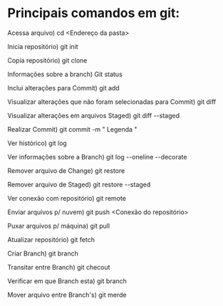 # Principais comandos em git:

Acessa arquivo) cd <Endereço da pasta>

Inicia repositório) git init

Copia repositório) git clone

Informações sobre a branch) Git status 

Inclui alterações para Commit) git add <Nome do arquivo>

Visualizar alterações que não foram selecionadas para Commit) git diff

Visualizar alterações em arquivos Staged) git diff --staged

Realizar Commit) git commit -m " Legenda "

Ver histórico) git log

Ver informações sobre a Branch) git log --oneline --decorate

Remover arquivo de Change) git restore <Nome do arquivo>

Remover arquivo de Staged) git restore --staged <Nome do arquivo>

Ver conexão com repositório) git remote

Enviar arquivos p/ nuvem) git push <Conexão do repositório> <Nome da Branch>

Puxar arquivos p/ máquina) git pull

Atualizar repositório) git fetch

Criar Branch) git branch <Nome da Branch>

Transitar entre Branch) git checout <Nome da Branch>

Verificar em que Branch esta) git branch

Mover arquivo entre Branch's) git merde <Nome da branch que vai receber o arquivo>